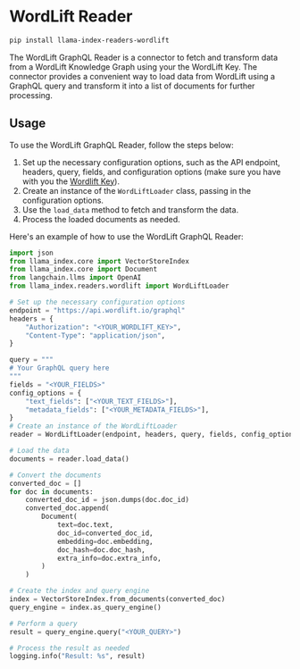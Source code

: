 # WordLift Reader

```bash
pip install llama-index-readers-wordlift
```

The WordLift GraphQL Reader is a connector to fetch and transform data from a WordLift Knowledge Graph using your the WordLift Key. The connector provides a convenient way to load data from WordLift using a GraphQL query and transform it into a list of documents for further processing.

## Usage

To use the WordLift GraphQL Reader, follow the steps below:

1. Set up the necessary configuration options, such as the API endpoint, headers, query, fields, and configuration options (make sure you have with you the [Wordlift Key](https://docs.wordlift.io/pages/key-concepts/#wordlift-key)).
2. Create an instance of the `WordLiftLoader` class, passing in the configuration options.
3. Use the `load_data` method to fetch and transform the data.
4. Process the loaded documents as needed.

Here's an example of how to use the WordLift GraphQL Reader:

```python
import json
from llama_index.core import VectorStoreIndex
from llama_index.core import Document
from langchain.llms import OpenAI
from llama_index.readers.wordlift import WordLiftLoader

# Set up the necessary configuration options
endpoint = "https://api.wordlift.io/graphql"
headers = {
    "Authorization": "<YOUR_WORDLIFT_KEY>",
    "Content-Type": "application/json",
}

query = """
# Your GraphQL query here
"""
fields = "<YOUR_FIELDS>"
config_options = {
    "text_fields": ["<YOUR_TEXT_FIELDS>"],
    "metadata_fields": ["<YOUR_METADATA_FIELDS>"],
}
# Create an instance of the WordLiftLoader
reader = WordLiftLoader(endpoint, headers, query, fields, config_options)

# Load the data
documents = reader.load_data()

# Convert the documents
converted_doc = []
for doc in documents:
    converted_doc_id = json.dumps(doc.doc_id)
    converted_doc.append(
        Document(
            text=doc.text,
            doc_id=converted_doc_id,
            embedding=doc.embedding,
            doc_hash=doc.doc_hash,
            extra_info=doc.extra_info,
        )
    )

# Create the index and query engine
index = VectorStoreIndex.from_documents(converted_doc)
query_engine = index.as_query_engine()

# Perform a query
result = query_engine.query("<YOUR_QUERY>")

# Process the result as needed
logging.info("Result: %s", result)
```
